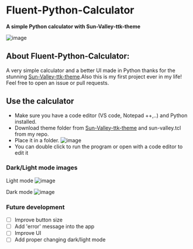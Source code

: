 # Fluent-Python-Calculator
**A simple Python calculator with Sun-Valley-ttk-theme**

![image](https://user-images.githubusercontent.com/86362423/151488091-edb39e7c-67a6-4f74-ac77-37220d383e06.png)
  
## About Fluent-Python-Calculator:
  A very simple calculator and a better UI made in Python thanks for the stunning [Sun-Valley-ttk-theme](https://github.com/rdbende/Sun-Valley-ttk-theme).Also this is my first project ever in my life! Feel free to open an issue or pull requests.
  
## Use the calculator
- Make sure you have a code editor (VS code, Notepad ++,..) and Python installed.   
- Download theme folder from [Sun-Valley-ttk-theme](https://github.com/rdbende/Sun-Valley-ttk-theme) and sun-valley.tcl from my repo.
- Place it in a folder.
 ![image](https://user-images.githubusercontent.com/86362423/151494059-dc4667f5-9ea7-4eeb-9c0e-a09e0854e8a2.png)
- You can double click to run the program or open with a code editor to edit it


### Dark/Light mode images 
Light mode
![image](https://user-images.githubusercontent.com/86362423/151490474-7e15a415-983e-43ad-a0cc-9ca1bd184ff8.png)


Dark mode
![image](https://user-images.githubusercontent.com/86362423/151490883-cd76c935-2d61-4cf4-a6b6-bef82b3bc8c3.png)

 
### Future development
 - [ ] Improve button size
 - [ ] Add 'error' message into the app
 - [ ] Improve UI
 - [ ] Add proper changing dark/light mode
